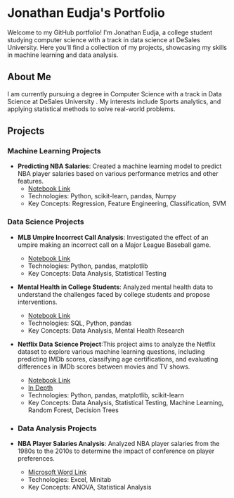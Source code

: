 # Jonathan Eudja's Portfolio

Welcome to my GitHub portfolio! I'm Jonathan Eudja, a college student studying computer science with a track in data science at DeSales University. Here you'll find a collection of my projects, showcasing my skills in machine learning and data analysis.

## About Me
I am currently pursuing a degree in Computer Science with a track in Data Science at DeSales University . My interests include Sports analytics, and applying statistical methods to solve real-world problems.

## Projects

### Machine Learning Projects 
- **Predicting NBA Salaries**: Created a machine learning model to predict NBA player salaries based on various performance metrics and other features. 
  - [Notebook Link](https://github.com/jjthisguy/portfolio/blob/main/Notebooks/FinalReport_SP24_JE_BH%20(1).ipynb)
  - Technologies: Python, scikit-learn, pandas, Numpy
  - Key Concepts: Regression, Feature Engineering, Classification, SVM

### Data Science Projects
- **MLB Umpire Incorrect Call Analysis**: Investigated the effect of an umpire making an incorrect call on a Major League Baseball game.
  - [Notebook Link](https://github.com/jjthisguy/portfolio/blob/main/Notebooks/FinalReport_FA23_EH_MM_JE.ipynb)
  - Technologies: Python, pandas, matplotlib
  - Key Concepts: Data Analysis, Statistical Testing
- **Mental Health in College Students**: Analyzed mental health data to understand the challenges faced by college students and propose interventions.
  - [Notebook Link](https://github.com/jjthisguy/portfolio/blob/main/Notebooks/FinalReport_SP23_NG_JE_CR.ipynb)
  - Technologies: SQL, Python, pandas
  - Key Concepts: Data Analysis, Mental Health Research
- **Netflix Data Science Project**:This project aims to analyze the Netflix dataset to explore various machine learning questions, including predicting IMDb scores, classifying age certifications, and evaluating differences in IMDb scores between movies and TV shows.
  - [Notebook Link](https://github.com/jjthisguy/portfolio/blob/1c2b146ab644b1be75a45d7a0e037bbcee615c02/Notebooks/NetflixDataScienceProject%20(3).ipynb)
  - [In Depth](https://github.com/jjthisguy/portfolio/tree/657ff97daa7d80c3d0549cd3ea168df80b126b36/Netflix%20Data%20Science%20Project)
  - Technologies: Python, pandas, matplotlib, scikit-learn
  - Key Concepts: Data Analysis, Statistical Testing, Machine Learning, Random Forest, Decision Trees

- ### Data Analysis Projects
- **NBA Player Salaries Analysis**: Analyzed NBA player salaries from the 1980s to the 2010s to determine the impact of conference on player preferences.
  - [Microsoft Word Link](https://github.com/jjthisguy/portfolio/blob/main/Notebooks/Data%20Analysis%20Final%20Project%20Research%20Memo.docx)
  - Technologies: Excel, Minitab
  - Key Concepts: ANOVA, Statistical Analysis


